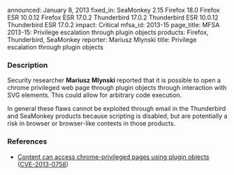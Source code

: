 announced: January 8, 2013
fixed_in: SeaMonkey 2.15
          Firefox 18.0
          Firefox ESR 10.0.12
          Firefox ESR 17.0.2
          Thunderbird 17.0.2
          Thunderbird ESR 10.0.12
          Thunderbird ESR 17.0.2
impact: Critical
mfsa_id: 2013-15
page_title: MFSA 2013-15: Privilege escalation through plugin objects
products: Firefox, Thunderbird, SeaMonkey
reporter: Mariusz Mlynski
title: Privilege escalation through plugin objects

<h3>Description</h3>

<p>Security researcher <strong>Mariusz Mlynski</strong> reported that it is possible to open a chrome privileged web page through plugin objects through interaction with SVG elements. This could allow for arbitrary code execution.
</p>

<p class="note">In general these flaws cannot be exploited through email in the Thunderbird and SeaMonkey products because scripting is disabled, but are potentially a risk in browser or browser-like contexts in those products.
</p>


<h3>References</h3>

<ul>
  <li><a href="https://bugzilla.mozilla.org/show_bug.cgi?id=813906">
      Content can access chrome-privileged pages using plugin objects</a> (<a href="http://cve.mitre.org/cgi-bin/cvename.cgi?name=CVE-2013-0758" class="ex-ref">CVE-2013-0758</a>)</li>
</ul>




